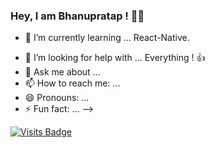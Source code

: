 ### Hey, I am Bhanupratap ! 👋🖖


<!-- - 🔭 I’m currently working a -->
- 🌱 I’m currently learning ... React-Native.
<!-- - 👯 I’m looking to collaborate on ... -->
- 🤔 I’m looking for help with ... Everything ! 👍
- 💬 Ask me about ... 
- 📫 How to reach me: ...
- 😄 Pronouns: ...
- ⚡ Fun fact: ...
-->

[![Visits Badge](https://badges.pufler.dev/visits/puf17640/git-badges)](https://badges.pufler.dev)
